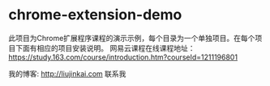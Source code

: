 # chrome-extension-demo
此项目为Chrome扩展程序课程的演示示例，每个目录为一个单独项目。在每个项目下面有相应的项目安装说明。
网易云课程在线课程地址：https://study.163.com/course/introduction.htm?courseId=1211196801

我的博客: http://liujinkai.com 联系我
